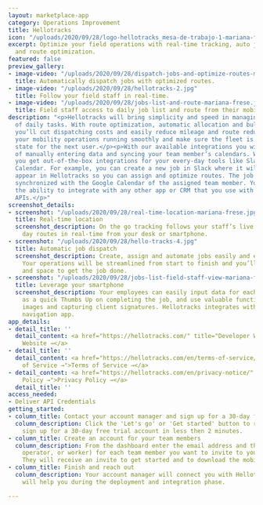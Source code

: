 ```yaml
---
layout: marketplace-app
category: Operations Improvement
title: Hellotracks
icon: "/uploads/2020/09/28/logo-hellotracks_mesa-de-trabajo-1-mariana-frese.png"
excerpt: Optimize your field operations with real-time tracking, auto job dispatch,
  and route optimization.
featured: false
preview_gallery:
- image-video: "/uploads/2020/09/28/dispatch-jobs-and-optimize-routes-mariana-frese.jpg"
  title: Automatically dispatch jobs with optimized routes.
- image-video: "/uploads/2020/09/28/hellotracks-2.jpg"
  title: Follow your field staff in real-time.
- image-video: "/uploads/2020/09/28/jobs-list-and-route-mariana-frese.jpg"
  title: Field staff access to daily job list and route from their mobile device.
description: "<p>Hellotracks will bring simplicity and speed in managing thousands
  of daily tasks. With route optimization, automatic allocation and bulk job uploads,
  you’ll cut dispatching costs and easily reduce mileage and route redundancy. Get
  your mobility operations running smoothly and make sure the fleet is in perfect
  state for the next user.</p><p>With our available integrations you will save hours
  of manually entering data and syncing your team member’s calendars. With Hellotracks,
  you get out-of-the-box integrations for your every-day tools like Slack and Google
  Calendar. For example, you can create a new job in Slack where it will automatically
  appear in Hellotracks so you can assign and optimize routes. The job can also be
  synchronized with the Google Calendar of the assigned team member. You also have
  the ability to integrate with any other app or CRM that you use with our developer-friendly
  APIs.</p>"
screenshot_details:
- screenshot: "/uploads/2020/09/28/real-time-location-mariana-frese.jpg"
  title: Real-time location
  screenshot_description: On the go tracking follows your staff’s live location and
    day routes in real-time from your desk or smartphone.
- screenshot: "/uploads/2020/09/28/hello-tracks-4.jpg"
  title: Automatic job dispatch
  screenshot_description: Create, assign and automate jobs easily and effectively.
    Your operations will be streamlined from start to finish and you’ll have time
    and space to get the job done.
- screenshot: "/uploads/2020/09/28/jobs-list-field-staff-view-mariana-frese.jpg"
  title: Leverage your smartphone
  screenshot_description: Your employees can easily input data for each job, as simple
    as a quick Thumbs Up on completing the job, and use valuable functions like attaching
    images and capturing client signatures. Hellotracks integrates with your preferred
    navigation app.
app_details:
- detail_title: ''
  detail_content: <a href="https://hellotracks.com/" title="Developer Website →">Developer
    Website →</a>
- detail_title: ''
  detail_content: <a href="https://hellotracks.com/en/terms-of-service/" title="Terms
    of Service →">Terms of Service →</a>
- detail_content: <a href="https://hellotracks.com/en/privacy-notice/" title="Privacy
    Policy →">Privacy Policy →</a>
  detail_title: ''
access_needed:
- Deliver API Credentials
getting_started:
- column_title: Contact your account manager and sign up for a 30-day free trial account
  column_description: Click the 'Let's go' or 'Get started' button to reach out and
    sign up for a 30-day free trial account in less then 2 minutes.
- column_title: Create an account for your team members
  column_description: From the dashboard enter the email address and the role (admin,
    operator, or worker) for each team member you want to invite to your account.
    They will receive an invite to get started and to download the mobile app.
- column_title: Finish and reach out
  column_description: Your account manager will connect you with Hellotracks and they
    will help you during the deployment and integration phase.

---
```

